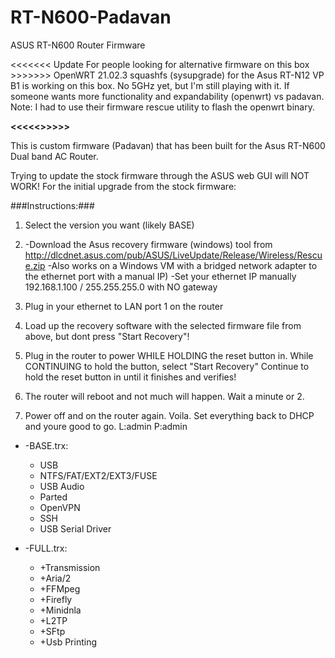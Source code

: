 # RT-N600-Padavan
ASUS RT-N600 Router Firmware


<<<<<<< Update For people looking for alternative firmware on this box >>>>>>>
OpenWRT 21.02.3 squashfs (sysupgrade) for the Asus RT-N12 VP B1 is working on this box. No 5GHz yet, but I'm still playing with it. If someone wants more functionality and expandability (openwrt) vs padavan.
Note: I had to use their firmware rescue utility to flash the openwrt binary.

****<<<<<>>>>>****

This is custom firmware (Padavan) that has been built for the Asus RT-N600 Dual band AC Router.

Trying to update the stock firmware through the ASUS web GUI will NOT WORK!
For the initial upgrade from the stock firmware:


###Instructions:###
1) Select the version you want (likely BASE)
2) -Download the Asus recovery firmware (windows) tool from http://dlcdnet.asus.com/pub/ASUS/LiveUpdate/Release/Wireless/Rescue.zip
   -Also works on a Windows VM with a bridged network adapter to the ethernet port with a manual IP)
   -Set your ethernet IP manually 192.168.1.100 / 255.255.255.0 with NO gateway
   
4) Plug in your ethernet to LAN port 1 on the router

5) Load up the recovery software with the selected firmware file from above, but dont press "Start Recovery"!

6) Plug in the router to power WHILE HOLDING the reset button in. While CONTINUING to hold the button, select "Start Recovery"
   Continue to hold the reset button in until it finishes and verifies!
   
7) The router will reboot and not much will happen. Wait a minute or 2. 

8) Power off and on the router again. Voila. Set everything back to DHCP and youre good to go. L:admin P:admin

 
* -BASE.trx:

  * USB
  * NTFS/FAT/EXT2/EXT3/FUSE
  * USB Audio
  * Parted
  * OpenVPN
  * SSH
  * USB Serial Driver
  
  
* -FULL.trx:

  * +Transmission
  * +Aria/2
  * +FFMpeg
  * +Firefly
  * +Minidnla
  * +L2TP
  * +SFtp
  * +Usb Printing
  

  
